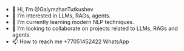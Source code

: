 - 👋 Hi, I’m @GalymzhanTutkushev
- 👀 I’m interested in LLMs, RAGs, agents.
- 🌱 I’m currently learning modern NLP techniques.
- 💞️ I’m looking to collaborate on projects related to LLMs, RAGs and agents.
- 📫 How to reach me +77051452422 WhatsApp

<!---
GalymzhanTutkushev/GalymzhanTutkushev is a ✨ special ✨ repository because its `README.md` (this file) appears on your GitHub profile.
You can click the Preview link to take a look at your changes.
--->
